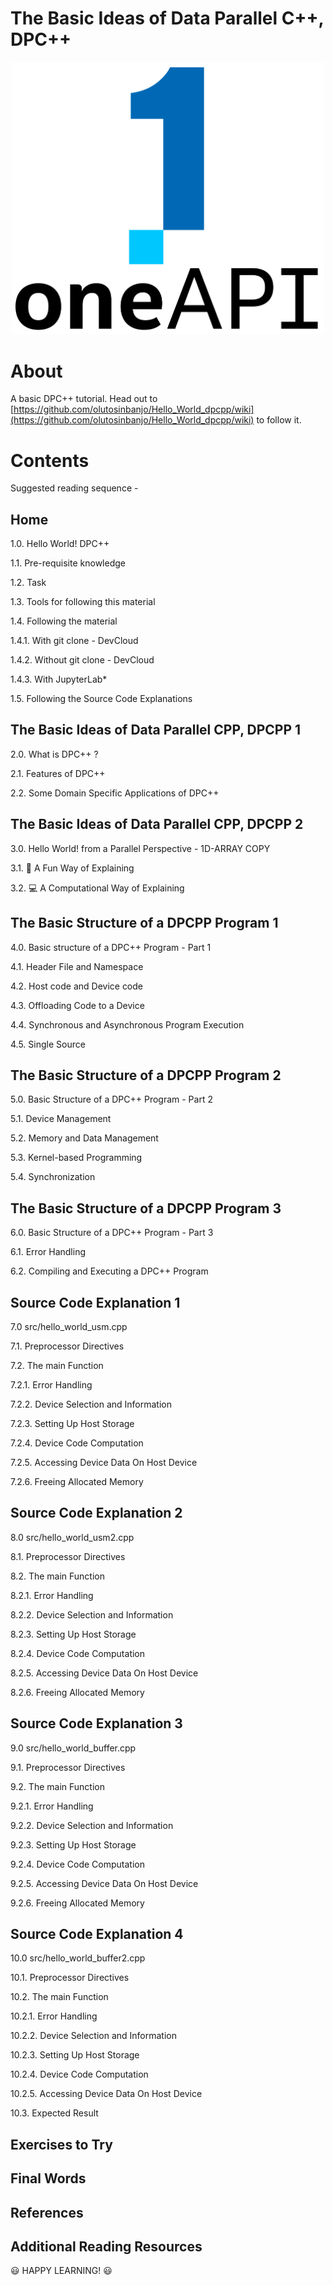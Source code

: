 # The Basic Ideas of Data Parallel C++, DPC++

<p align="center">
  <img width="500" src="https://github.com/olutosinbanjo/Hello_World_dpcpp/blob/54a0c12004b84aa333a6537e911d95500aca2c56/images/logo-oneapi-rwd.png" alt="Intel oneAPI logo">
</p>


# About

A basic DPC++ tutorial. Head out to [https://github.com/olutosinbanjo/Hello_World_dpcpp/wiki](https://github.com/olutosinbanjo/Hello_World_dpcpp/wiki) to follow it.


# Contents

Suggested reading sequence - 

## Home

1.0. Hello World! DPC++

1.1. Pre-requisite knowledge

1.2. Task

1.3. Tools for following this material

1.4. Following the material

1.4.1. With git clone - DevCloud

1.4.2. Without git clone - DevCloud

1.4.3. With JupyterLab*

1.5. Following the Source Code Explanations

## The Basic Ideas of Data Parallel CPP, DPCPP 1

2.0. What is DPC++ ?

2.1. Features of DPC++ 

2.2. Some Domain Specific Applications of DPC++

## The Basic Ideas of Data Parallel CPP, DPCPP 2

3.0. Hello World! from a Parallel Perspective - 1D-ARRAY COPY

3.1. 🥳 A Fun Way of Explaining

3.2. 💻 A Computational Way of Explaining

## The Basic Structure of a DPCPP Program 1

4.0. Basic structure of a DPC++ Program - Part 1

4.1. Header File and Namespace

4.2. Host code and Device code

4.3. Offloading Code to a Device

4.4. Synchronous and Asynchronous Program Execution

4.5. Single Source

## The Basic Structure of a DPCPP Program 2

5.0. Basic Structure of a DPC++ Program - Part 2

5.1. Device Management

5.2. Memory and Data Management

5.3. Kernel-based Programming

5.4. Synchronization

## The Basic Structure of a DPCPP Program 3

6.0. Basic Structure of a DPC++ Program - Part 3

6.1. Error Handling

6.2. Compiling and Executing a DPC++ Program

## Source Code Explanation 1

7.0 src/hello_world_usm.cpp

7.1. Preprocessor Directives

7.2. The main Function

7.2.1. Error Handling

7.2.2. Device Selection and Information 

7.2.3. Setting Up Host Storage 

7.2.4. Device Code Computation 

7.2.5. Accessing Device Data On Host Device 

7.2.6. Freeing Allocated Memory

## Source Code Explanation 2

8.0 src/hello_world_usm2.cpp

8.1. Preprocessor Directives

8.2. The main Function

8.2.1. Error Handling

8.2.2. Device Selection and Information 

8.2.3. Setting Up Host Storage 

8.2.4. Device Code Computation 

8.2.5. Accessing Device Data On Host Device 

8.2.6. Freeing Allocated Memory

## Source Code Explanation 3

9.0 src/hello_world_buffer.cpp

9.1. Preprocessor Directives

9.2. The main Function

9.2.1. Error Handling

9.2.2. Device Selection and Information 

9.2.3. Setting Up Host Storage 

9.2.4. Device Code Computation 

9.2.5. Accessing Device Data On Host Device 

9.2.6. Freeing Allocated Memory

## Source Code Explanation 4

10.0 src/hello_world_buffer2.cpp

10.1. Preprocessor Directives

10.2. The main Function

10.2.1. Error Handling

10.2.2. Device Selection and Information 

10.2.3. Setting Up Host Storage 

10.2.4. Device Code Computation 

10.2.5. Accessing Device Data On Host Device 

10.3. Expected Result

## Exercises to Try

## Final Words

## References

## Additional Reading Resources

😃 HAPPY LEARNING! 😃
